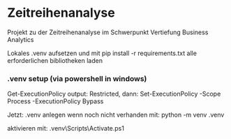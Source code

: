 # Zeitreihenanalyse
Projekt zu der Zeitreihenanalyse im Schwerpunkt Vertiefung Business Analytics

Lokales .venv aufsetzen und mit pip install -r requirements.txt alle erforderlichen bibliotheken laden


### .venv setup (via powershell in windows) 

Get-ExecutionPolicy
output: Restricted, dann: Set-ExecutionPolicy -Scope Process -ExecutionPolicy Bypass

Jetzt: 
.venv anlegen wenn noch nicht verhanden mit:
python -m venv .venv

aktivieren mit: .venv\Scripts\Activate.ps1


